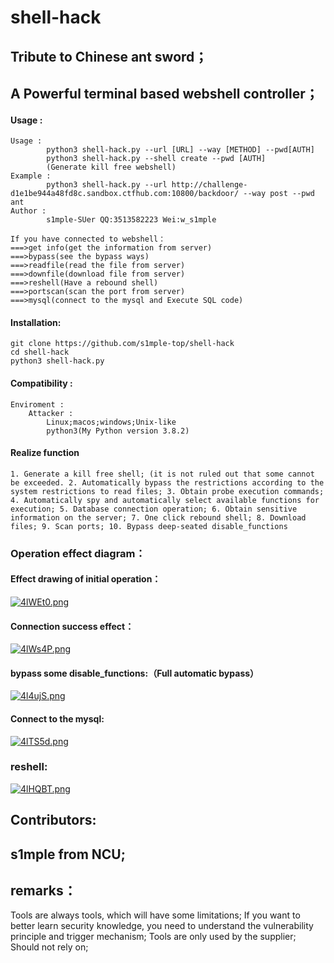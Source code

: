 # shell-hack

## Tribute to Chinese ant sword；

## A Powerful terminal based webshell controller；

#### Usage :

```
Usage : 
        python3 shell-hack.py --url [URL] --way [METHOD] --pwd[AUTH]
        python3 shell-hack.py --shell create --pwd [AUTH]
        (Generate kill free webshell)
Example : 
        python3 shell-hack.py --url http://challenge-d1e1be944a48fd8c.sandbox.ctfhub.com:10800/backdoor/ --way post --pwd ant
Author : 
        s1mple-SUer QQ:3513582223 Wei:w_s1mple
        
If you have connected to webshell：
===>get info(get the information from server)
===>bypass(see the bypass ways)
===>readfile(read the file from server)
===>downfile(download file from server)
===>reshell(Have a rebound shell)
===>portscan(scan the port from server)
===>mysql(connect to the mysql and Execute SQL code)

```

#### Installation:

```
git clone https://github.com/s1mple-top/shell-hack
cd shell-hack
python3 shell-hack.py
```

#### Compatibility :

```
Enviroment :
    Attacker :
        Linux;macos;windows;Unix-like
        python3(My Python version 3.8.2)
```

#### Realize function

```
1. Generate a kill free shell; (it is not ruled out that some cannot be exceeded. 2. Automatically bypass the restrictions according to the system restrictions to read files; 3. Obtain probe execution commands; 4. Automatically spy and automatically select available functions for execution; 5. Database connection operation; 6. Obtain sensitive information on the server; 7. One click rebound shell; 8. Download files; 9. Scan ports; 10. Bypass deep-seated disable_functions
```

### Operation effect diagram：

#### Effect drawing of initial operation：

[![4lWEt0.png](https://z3.ax1x.com/2021/09/18/4lWEt0.png)](https://imgtu.com/i/4lWEt0)

#### Connection success effect：

[![4lWs4P.png](https://z3.ax1x.com/2021/09/18/4lWs4P.png)](https://imgtu.com/i/4lWs4P)

#### bypass some disable_functions:（Full automatic bypass）

[![4l4ujS.png](https://z3.ax1x.com/2021/09/18/4l4ujS.png)](https://imgtu.com/i/4l4ujS)

#### Connect to the mysql:

[![4lTS5d.png](https://z3.ax1x.com/2021/09/18/4lTS5d.png)](https://imgtu.com/i/4lTS5d)

### reshell:

[![4lHQBT.png](https://z3.ax1x.com/2021/09/18/4lHQBT.png)](https://imgtu.com/i/4lHQBT)

## Contributors:

## s1mple from NCU;



## remarks：

Tools are always tools, which will have some limitations; If you want to better learn security knowledge, you need to understand the vulnerability principle and trigger mechanism; Tools are only used by the supplier; Should not rely on;








